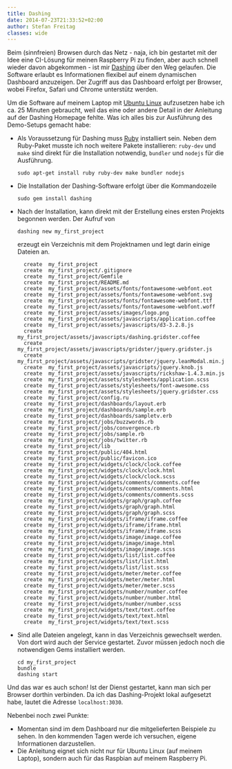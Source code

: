 ```yaml
---
title: Dashing
date: 2014-07-23T21:33:52+02:00
author: Stefan Freitag
classes: wide
---
```


Beim (sinnfreien) Browsen durch das Netz - naja, ich bin gestartet mit der Idee
eine CI-Lösung für meinen Raspberry Pi zu finden, aber auch schnell wieder davon
abgekommen - ist mir [Dashing](http://dashing.io/ "Dashing Homepage") über den
Weg gelaufen. Die Software erlaubt es Informationen flexibel auf einem
dynamischen Dashboard anzuzeigen. Der Zugriff aus das Dashboard erfolgt per
Browser, wobei Firefox, Safari und Chrome unterstütz werden.

Um die Software auf meinem Laptop mit [Ubuntu Linux](http://www.ubuntu.com/
"Ubuntu Linux Homepage") aufzusetzen habe ich ca. 25 Minuten gebraucht, weil das
eine oder andere Detail in der Anleitung auf der Dashing Homepage fehlte. Was
ich alles bis zur Ausführung des Demo-Setups gemacht habe:

- Als Voraussetzung für Dashing muss [Ruby](https://www.ruby-lang.org/ "Ruby
  Homepage") installiert sein. Neben dem Ruby-Paket musste ich noch weitere
  Pakete installieren: `ruby-dev` und `make` sind direkt für die Installation
  notwendig, `bundler` und `nodejs` für die Ausführung.
  
  ```shell
  sudo apt-get install ruby ruby-dev make bundler nodejs
  ```

- Die Installation der Dashing-Software erfolgt über die Kommandozeile

  ```shell
  sudo gem install dashing
  ```

- Nach der Installation, kann direkt mit der Erstellung eines ersten Projekts
  begonnen werden. Der Aufruf von
  
  ```shell
  dashing new my_first_project
  ```

  erzeugt ein Verzeichnis mit dem Projektnamen und legt darin einige Dateien
  an.

  ```shell
    create  my_first_project
    create  my_first_project/.gitignore
    create  my_first_project/Gemfile
    create  my_first_project/README.md
    create  my_first_project/assets/fonts/fontawesome-webfont.eot
    create  my_first_project/assets/fonts/fontawesome-webfont.svg
    create  my_first_project/assets/fonts/fontawesome-webfont.ttf
    create  my_first_project/assets/fonts/fontawesome-webfont.woff
    create  my_first_project/assets/images/logo.png
    create  my_first_project/assets/javascripts/application.coffee
    create  my_first_project/assets/javascripts/d3-3.2.8.js
    create  my_first_project/assets/javascripts/dashing.gridster.coffee
    create  my_first_project/assets/javascripts/gridster/jquery.gridster.js
    create  my_first_project/assets/javascripts/gridster/jquery.leanModal.min.js
    create  my_first_project/assets/javascripts/jquery.knob.js
    create  my_first_project/assets/javascripts/rickshaw-1.4.3.min.js
    create  my_first_project/assets/stylesheets/application.scss
    create  my_first_project/assets/stylesheets/font-awesome.css
    create  my_first_project/assets/stylesheets/jquery.gridster.css
    create  my_first_project/config.ru
    create  my_first_project/dashboards/layout.erb
    create  my_first_project/dashboards/sample.erb
    create  my_first_project/dashboards/sampletv.erb
    create  my_first_project/jobs/buzzwords.rb
    create  my_first_project/jobs/convergence.rb
    create  my_first_project/jobs/sample.rb
    create  my_first_project/jobs/twitter.rb
    create  my_first_project/lib
    create  my_first_project/public/404.html
    create  my_first_project/public/favicon.ico
    create  my_first_project/widgets/clock/clock.coffee
    create  my_first_project/widgets/clock/clock.html
    create  my_first_project/widgets/clock/clock.scss
    create  my_first_project/widgets/comments/comments.coffee
    create  my_first_project/widgets/comments/comments.html
    create  my_first_project/widgets/comments/comments.scss
    create  my_first_project/widgets/graph/graph.coffee
    create  my_first_project/widgets/graph/graph.html
    create  my_first_project/widgets/graph/graph.scss
    create  my_first_project/widgets/iframe/iframe.coffee
    create  my_first_project/widgets/iframe/iframe.html
    create  my_first_project/widgets/iframe/iframe.scss
    create  my_first_project/widgets/image/image.coffee
    create  my_first_project/widgets/image/image.html
    create  my_first_project/widgets/image/image.scss
    create  my_first_project/widgets/list/list.coffee
    create  my_first_project/widgets/list/list.html
    create  my_first_project/widgets/list/list.scss
    create  my_first_project/widgets/meter/meter.coffee
    create  my_first_project/widgets/meter/meter.html
    create  my_first_project/widgets/meter/meter.scss
    create  my_first_project/widgets/number/number.coffee
    create  my_first_project/widgets/number/number.html
    create  my_first_project/widgets/number/number.scss
    create  my_first_project/widgets/text/text.coffee
    create  my_first_project/widgets/text/text.html
    create  my_first_project/widgets/text/text.scss
  ```

- Sind alle Dateien angelegt, kann in das Verzeichnis gewechselt werden. Von
  dort wird auch der Service gestartet. Zuvor müssen jedoch noch die notwendigen
  Gems installiert werden.
  
  ```shell
  cd my_first_project
  bundle 
  dashing start
  ```

Und das war es auch schon! Ist der Dienst gestartet, kann man sich per Browser
dorthin verbinden. Da ich das Dashing-Projekt lokal aufgesetzt habe, lautet die
Adresse `localhost:3030`.

Nebenbei noch zwei Punkte:

- Momentan sind im dem Dashboard nur die mitgelieferten Beispiele zu sehen. In
  den kommenden Tagen werde ich versuchen, eigene Informationen darzustellen.
- Die Anleitung eignet sich nicht nur für Ubuntu Linux (auf meinem Laptop),
  sondern auch für das Raspbian auf meinem Raspberry Pi.
